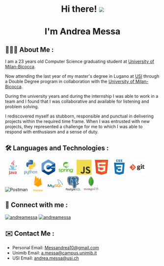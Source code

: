 <div align="center">

# Hi there! <img src="https://media.giphy.com/media/hvRJCLFzcasrR4ia7z/giphy.gif" width="40">
# I'm Andrea Messa
</div>

## 👨🏽‍💻  About Me :
I am a 23 years old Computer Science graduating student at [University of Milan-Bicocca](https://www.unimib.it/).

Now attending the last year of my master's degree in Lugano at [USI](https://www.usi.ch) through a Double Degree program in collaboration with the [University of Milan-Bicocca](https://www.unimib.it/).

During the university years and during the internship I was able to work in a team and I found that I was collaborative and available for listening and problem solving.

I rediscovered myself as stubborn, responsible and punctual in delivering projects within the required time frame. When I was entrusted with new projects, they represented a challenge for me to which I was able to respond with enthusiasm and a sense of duty.

## 🛠️ Languages and Technologies :

<p>
<img src="https://github.com/devicons/devicon/blob/master/icons/java/java-original-wordmark.svg" title="Java" alt="Java" width="50" height="50"/>&nbsp;
<img src="https://github.com/devicons/devicon/blob/master/icons/python/python-original-wordmark.svg" title="Python" alt="Python" width="50" height="50"/>&nbsp;
<img src="https://github.com/devicons/devicon/blob/master/icons/cplusplus/cplusplus-original.svg" title="C++" alt="C++" width="50" height="50"/>&nbsp;
<img src="https://github.com/devicons/devicon/blob/master/icons/spring/spring-original-wordmark.svg" title="Spring" alt="Spring" width="50" height="50"/>&nbsp;
<img src="https://github.com/devicons/devicon/blob/master/icons/javascript/javascript-original.svg" title="JavaScript" alt="JavaScript" width="50" height="50"/>&nbsp;
<img src="https://github.com/devicons/devicon/blob/master/icons/html5/html5-original.svg" title="HTML5" alt="HTML" width="50" height="50"/>&nbsp;
<img src="https://github.com/devicons/devicon/blob/master/icons/css3/css3-plain-wordmark.svg"  title="CSS3" alt="CSS" width="50" height="50"/>&nbsp;
<img src="https://github.com/devicons/devicon/blob/master/icons/git/git-original-wordmark.svg" title="Git" **alt="Git" width="50" height="50"/>&nbsp;
<img src="https://www.vectorlogo.zone/logos/getpostman/getpostman-icon.svg" title="Postman"  alt="Postman" width="50" height="50"/>&nbsp;
<img src="https://github.com/devicons/devicon/blob/master/icons/firebase/firebase-plain-wordmark.svg" title="Firebase" alt="Firebase" width="50" height="50"/>&nbsp;
<img src="https://github.com/devicons/devicon/blob/master/icons/mysql/mysql-original-wordmark.svg" title="MySQL"  alt="MySQL" width="50" height="50"/>&nbsp;
<img src="https://github.com/devicons/devicon/blob/master/icons/postgresql/postgresql-original-wordmark.svg" title="PostgreSQL"  alt="PostgreSQL" width="50" height="50"/>&nbsp;
<img src="https://github.com/devicons/devicon/blob/master/icons/mongodb/mongodb-original-wordmark.svg" title="MongoDB"  alt="MongoDB" width="50" height="50"/>&nbsp;
</p>

## 🔗 Connect with me :
<p align="left">
<a href="https://www.linkedin.com/in/andrea-messa-aa38a5256/" target="blank"><img align="center" src="https://raw.githubusercontent.com/rahuldkjain/github-profile-readme-generator/master/src/images/icons/Social/linked-in-alt.svg" alt="andreamessa" height="30" width="40" /></a>
<a href="https://instagram.com/andre_flavietto" target="blank"><img align="center" src="https://raw.githubusercontent.com/rahuldkjain/github-profile-readme-generator/master/src/images/icons/Social/instagram.svg" alt="andreamessa" height="30" 
width="40" /></a>

## ✉️ Contact Me :
- Personal Email: [Messandrea10@gmail.com](mailto:Messandrea10@gmail.com)
- Unimib Email: [a.messa@campus.unimib.it](mailto:a.messa@campus.unimib.it)
- USI Email: [andrea.messa@usi.ch](mailto:andrea.messa@usi.ch)
